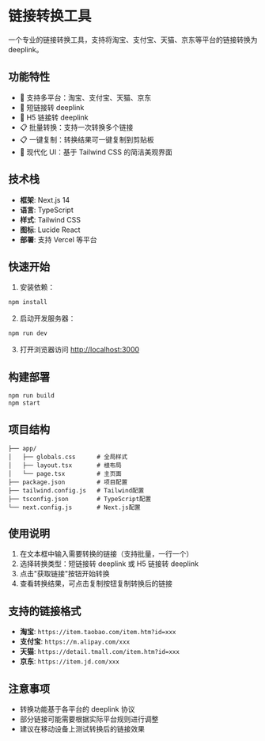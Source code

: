 # 链接转换工具

一个专业的链接转换工具，支持将淘宝、支付宝、天猫、京东等平台的链接转换为 deeplink。

## 功能特性

- 🛒 支持多平台：淘宝、支付宝、天猫、京东
- 🔗 短链接转 deeplink
- 📱 H5 链接转 deeplink
- 📋 批量转换：支持一次转换多个链接
- 📋 一键复制：转换结果可一键复制到剪贴板
- 🎨 现代化 UI：基于 Tailwind CSS 的简洁美观界面

## 技术栈

- **框架**: Next.js 14
- **语言**: TypeScript
- **样式**: Tailwind CSS
- **图标**: Lucide React
- **部署**: 支持 Vercel 等平台

## 快速开始

1. 安装依赖：

```bash
npm install
```

2. 启动开发服务器：

```bash
npm run dev
```

3. 打开浏览器访问 [http://localhost:3000](http://localhost:3000)

## 构建部署

```bash
npm run build
npm start
```

## 项目结构

```
├── app/
│   ├── globals.css      # 全局样式
│   ├── layout.tsx       # 根布局
│   └── page.tsx         # 主页面
├── package.json         # 项目配置
├── tailwind.config.js   # Tailwind配置
├── tsconfig.json        # TypeScript配置
└── next.config.js       # Next.js配置
```

## 使用说明

1. 在文本框中输入需要转换的链接（支持批量，一行一个）
2. 选择转换类型：短链接转 deeplink 或 H5 链接转 deeplink
3. 点击"获取链接"按钮开始转换
4. 查看转换结果，可点击复制按钮复制转换后的链接

## 支持的链接格式

- **淘宝**: `https://item.taobao.com/item.htm?id=xxx`
- **支付宝**: `https://m.alipay.com/xxx`
- **天猫**: `https://detail.tmall.com/item.htm?id=xxx`
- **京东**: `https://item.jd.com/xxx`

## 注意事项

- 转换功能基于各平台的 deeplink 协议
- 部分链接可能需要根据实际平台规则进行调整
- 建议在移动设备上测试转换后的链接效果
